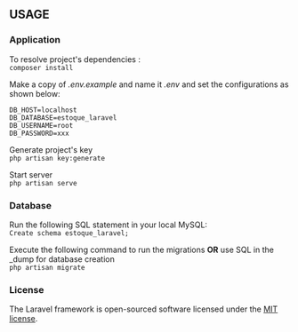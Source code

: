 ## USAGE

### Application
To resolve project's dependencies :<br>
`composer install`

Make a copy of <i>.env.example</i> and name it <i>.env</i> and set the configurations as shown below:

``` 
DB_HOST=localhost
DB_DATABASE=estoque_laravel
DB_USERNAME=root
DB_PASSWORD=xxx 
```

Generate project's key <br>
```php artisan key:generate```

Start server <br>
```php artisan serve```

### Database

Run the following SQL statement in your local MySQL: <br>
`Create schema estoque_laravel;`

Execute the following command to run the migrations <b>OR</b> use SQL in the _dump for database creation<br>
`php artisan migrate`

### License

The Laravel framework is open-sourced software licensed under the [MIT license](http://opensource.org/licenses/MIT).
